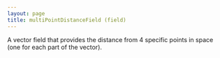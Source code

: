 ```yaml
---
layout: page
title: multiPointDistanceField (field)
---
```


A vector field that provides the distance from 4 specific points in space (one for each part of the vector).

